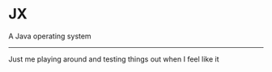# JX

A Java operating system

---

Just me playing around and testing things out when I feel like it
